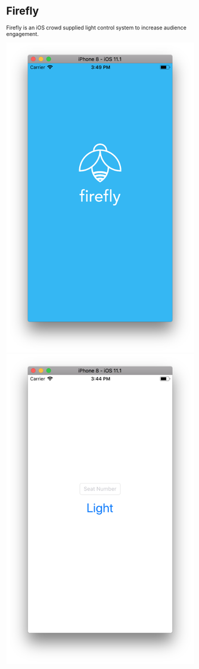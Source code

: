 # Firefly
Firefly is an iOS crowd supplied light control system to increase audience engagement.

![Splash screen](/screen1.png?raw=true "Firefly's splash screen")
![Main menu](/screen2.png?raw=true "Firefly's main screen")
